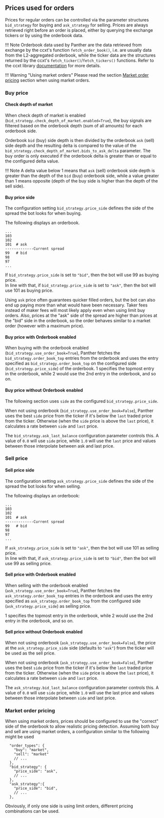 ## Prices used for orders

Prices for regular orders can be controlled via the parameter structures `bid_strategy` for buying and `ask_strategy` for selling.
Prices are always retrieved right before an order is placed, either by querying the exchange tickers or by using the orderbook data.

!!! Note
    Orderbook data used by Panther are the data retrieved from exchange by the ccxt's function `fetch_order_book()`, i.e. are usually data from the L2-aggregated orderbook, while the ticker data are the structures returned by the ccxt's `fetch_ticker()`/`fetch_tickers()` functions. Refer to the ccxt library [documentation](https://github.com/ccxt/ccxt/wiki/Manual#market-data) for more details.

!!! Warning "Using market orders"
    Please read the section [Market order pricing](#market-order-pricing) section when using market orders.

### Buy price

#### Check depth of market

When check depth of market is enabled (`bid_strategy.check_depth_of_market.enabled=True`), the buy signals are filtered based on the orderbook depth (sum of all amounts) for each orderbook side.

Orderbook `bid` (buy) side depth is then divided by the orderbook `ask` (sell) side depth and the resulting delta is compared to the value of the `bid_strategy.check_depth_of_market.bids_to_ask_delta` parameter. The buy order is only executed if the orderbook delta is greater than or equal to the configured delta value.

!!! Note
    A delta value below 1 means that `ask` (sell) orderbook side depth is greater than the depth of the `bid` (buy) orderbook side, while a value greater than 1 means opposite (depth of the buy side is higher than the depth of the sell side).

#### Buy price side

The configuration setting `bid_strategy.price_side` defines the side of the spread the bot looks for when buying.

The following displays an orderbook.

``` explanation
...
103
102
101  # ask
-------------Current spread
99   # bid
98
97
...
```

If `bid_strategy.price_side` is set to `"bid"`, then the bot will use 99 as buying price.  
In line with that, if `bid_strategy.price_side` is set to `"ask"`, then the bot will use 101 as buying price.

Using `ask` price often guarantees quicker filled orders, but the bot can also end up paying more than what would have been necessary.
Taker fees instead of maker fees will most likely apply even when using limit buy orders.
Also, prices at the "ask" side of the spread are higher than prices at the "bid" side in the orderbook, so the order behaves similar to a market order (however with a maximum price).

#### Buy price with Orderbook enabled

When buying with the orderbook enabled (`bid_strategy.use_order_book=True`), Panther fetches the `bid_strategy.order_book_top` entries from the orderbook and uses the entry specified as `bid_strategy.order_book_top` on the configured side (`bid_strategy.price_side`) of the orderbook. 1 specifies the topmost entry in the orderbook, while 2 would use the 2nd entry in the orderbook, and so on.

#### Buy price without Orderbook enabled

The following section uses `side` as the configured `bid_strategy.price_side`.

When not using orderbook (`bid_strategy.use_order_book=False`), Panther uses the best `side` price from the ticker if it's below the `last` traded price from the ticker. Otherwise (when the `side` price is above the `last` price), it calculates a rate between `side` and `last` price.

The `bid_strategy.ask_last_balance` configuration parameter controls this. A value of `0.0` will use `side` price, while `1.0` will use the `last` price and values between those interpolate between ask and last price.

### Sell price

#### Sell price side

The configuration setting `ask_strategy.price_side` defines the side of the spread the bot looks for when selling.

The following displays an orderbook:

``` explanation
...
103
102
101  # ask
-------------Current spread
99   # bid
98
97
...
```

If `ask_strategy.price_side` is set to `"ask"`, then the bot will use 101 as selling price.  
In line with that, if `ask_strategy.price_side` is set to `"bid"`, then the bot will use 99 as selling price.

#### Sell price with Orderbook enabled

When selling with the orderbook enabled (`ask_strategy.use_order_book=True`), Panther fetches the `ask_strategy.order_book_top` entries in the orderbook and uses the entry specified as `ask_strategy.order_book_top` from the configured side (`ask_strategy.price_side`) as selling price.

1 specifies the topmost entry in the orderbook, while 2 would use the 2nd entry in the orderbook, and so on.

#### Sell price without Orderbook enabled

When not using orderbook (`ask_strategy.use_order_book=False`), the price at the `ask_strategy.price_side` side (defaults to `"ask"`) from the ticker will be used as the sell price.

When not using orderbook (`ask_strategy.use_order_book=False`), Panther uses the best `side` price from the ticker if it's below the `last` traded price from the ticker. Otherwise (when the `side` price is above the `last` price), it calculates a rate between `side` and `last` price.

The `ask_strategy.bid_last_balance` configuration parameter controls this. A value of `0.0` will use `side` price, while `1.0` will use the last price and values between those interpolate between `side` and last price.

### Market order pricing

When using market orders, prices should be configured to use the "correct" side of the orderbook to allow realistic pricing detection.
Assuming both buy and sell are using market orders, a configuration similar to the following might be used

``` jsonc
  "order_types": {
    "buy": "market",
    "sell": "market"
    // ...
  },
  "bid_strategy": {
    "price_side": "ask",
    // ...
  },
  "ask_strategy":{
    "price_side": "bid",
    // ...
  },
```

Obviously, if only one side is using limit orders, different pricing combinations can be used.
